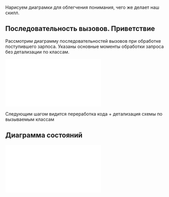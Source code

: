 Нарисуем диаграмки для облегчения понимания, чего же делает наш скилл.

## Последовательность вызовов. Приветствие
Рассмотрим диаграмму последовательностей вызовов при обработке поступившего зарпоса. 
Указаны основные моменты обработки запроса без детализации по классам. 


![](sd_request_processing.md)

Следующим шагом видится переработка кода + детализация схемы по вызываемым классам

## Диаграмма состояний

![](state_diagram.md)